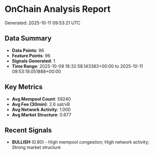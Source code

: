 # OnChain Analysis Report
Generated: 2025-10-11 09:53:21 UTC

## Data Summary
- **Data Points**: 96
- **Feature Points**: 96
- **Signals Generated**: 1
- **Time Range**: 2025-10-09 18:32:58.143383+00:00 to 2025-10-11 09:53:19.051888+00:00

## Key Metrics
- **Avg Mempool Count**: 59240
- **Avg Fee (30min)**: 2.6 sat/vB
- **Avg Network Activity**: 1.000
- **Avg Market Structure**: 0.677

## Recent Signals
- **BULLISH** (0.80) - High mempool congestion; High network activity; Strong market structure
